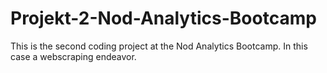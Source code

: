 # Projekt-2-Nod-Analytics-Bootcamp
This is the second coding project at the Nod Analytics Bootcamp. In this case a webscraping endeavor.
